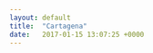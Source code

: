 ```yaml
---
layout: default
title:  "Cartagena"
date:   2017-01-15 13:07:25 +0000
---
```


<!-- <div class="container">
  <div class="details">
      <div class="details__item">
        <span class="label">Location: </span>Cartagena, Spain
      </div>
      <div class="details__item">
        <span class="label">Camera: </span>Fujifilm X100T
      </div>
  </div>
  <div class="photos">
    {% for image in site.static_files %}
      {% if image.path contains '/assets/images' %}
        <img src="{{ image.path }}" alt="">
      {% endif %}
    {% endfor %}
  </div>
</div> -->
